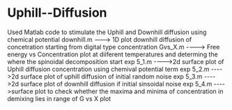 # Uphill--Diffusion
Used Matlab code to stimulate the Uphill and Downhill diffusion using chemical potential
downhill.m ---> 1D plot downhill diffusion of concetration starting from digital type concentration
Gvs_X.m  ----> Free energy vs Concentration plot at diiferent temperatures and determing the where the spinoidal decomposition start
exp 5_1.m ---->2d surface plot of Uphill diffusion  concentration using chemival potential  term
exp 5_2.m ---->2d surface plot of uphill diffusion of initial random noise 
exp 5_3.m ---->2d surface plot of downhill diffusion if initial sinsoidal noise
exp 5_4.m ---->surface plot to check whether the maxima and minima of concentration in demixing lies in range of G vs X plot

